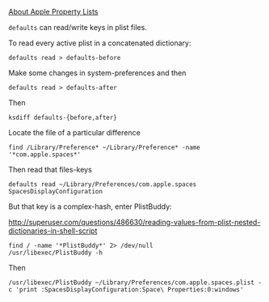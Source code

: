 [About Apple Property Lists](https://developer.apple.com/library/mac/documentation/Cocoa/Conceptual/PropertyLists/AboutPropertyLists/AboutPropertyLists.html)

`defaults` can read/write keys in plist files.

To read every active plist in a concatenated dictionary:

```
defaults read > defaults-before
```

Make some changes in system-preferences and then

```
defaults read > defaults-after
```

Then

```
ksdiff defaults-{before,after}
```

Locate the file of a particular difference

```
find /Library/Preference* ~/Library/Preference* -name '*com.apple.spaces*'
```

Then read that files-keys

```
defaults read ~/Library/Preferences/com.apple.spaces SpacesDisplayConfiguration
```

But that key is a complex-hash, enter PlistBuddy:

http://superuser.com/questions/486630/reading-values-from-plist-nested-dictionaries-in-shell-script

```
find / -name '*PlistBuddy*' 2> /dev/null
/usr/libexec/PlistBuddy -h
```

Then

```
/usr/libexec/PlistBuddy ~/Library/Preferences/com.apple.spaces.plist -c 'print :SpacesDisplayConfiguration:Space\ Properties:0:windows'
```
